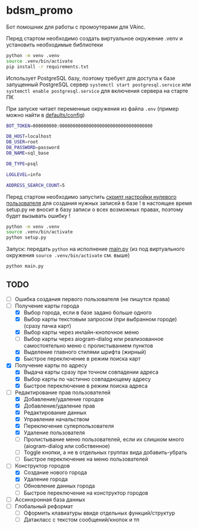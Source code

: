 # bdsm_promo

Бот помошник для работы с промоутерами для VAinc.

Перед стартом необходимо создать виртуальное окружение .venv и установить необходимые библиотеки

```bash
python -m venv .venv
source .venv/bin/activate
pip install -r requirements.txt
```

Использует PostgreSQL базу, поэтому требует для доступа к базе запущенный PostgreSQL сервер
`systemctl start postgresql.service` или `systemctl enable postgresql.service` для включения сервера на старте ПК

При запуске читает переменные окружения из файла `.env` (пример можно найти в [defaults/config](defaults/config))

```bash
BOT_TOKEN=000000000:00000000000000000000000000000000000

DB_HOST=localhost
DB_USER=root
DB_PASSWORD=password
DB_NAME=sql_base

DB_TYPE=psql

LOGLEVEL=info

ADDRESS_SEARCH_COUNT=5
```

Перед стартом необходимо запустить [скрипт настройки нулевого пользователя](setup.py) для создания нужных записей в базе
! в настоящее время setup.py не вносит в базу записи о всех возможных правах, поэтому будет вызывать ошибку !

```bash
python -m venv .venv
source .venv/bin/activate
python setup.py
```

Запуск: передать `python` на исполнение [main.py](main.py) (из под виртуального окружения `source .venv/bin/activate`
см. выше)

```bash
python main.py
```

## TODO

- [ ] Ошибка создания первого пользователя (не пишутся права)
- [ ] Получение карты города
    - [X] Выбор города, если в базе задано больше одного
    - [X] Выбор карты текстовым запросом (при выбранном городе) (сразу пачка карт)
    - [X] Выбор карты через инлайн-кнопочное меню
    - [ ] Выбор карты через aiogram-dialog или реализованное самостоятельно меню с пролистыванием пунктов
    - [X] Выделение главного стилями шрифта (жирный)
    - [X] Быстрое переключение в режим поиска карт
- [X] Получение карты по адресу
    - [X] Выдача карты сразу при точном совпадении адреса
    - [X] Выбор карты по частично совпадающему адресу
    - [X] Быстрое переключение в режим поиска адреса
- [ ] Редактирование прав пользователей
    - [X] Добавление/удаление городов
    - [X] Добавление/удаление прав
    - [X] Редактирование данных
    - [X] Управление начальством
    - [X] Переключение суперпользователя
    - [X] Удаление пользователя
    - [ ] Пролистывание меню пользователей, если их слишком много (aiogram-dialog или собственное)
    - [ ] Toggle кнопки, а не в отдельных группах вида добавить-убрать
    - [ ] Быстрое переключение на меню пользователей
- [ ] Конструктор городов
    - [X] Создание нового города
    - [X] Удаление города
    - [ ] Обновление данных города
    - [ ] Быстрое переключение на конструктор городов
- [ ] Ассинхронная база данных
- [ ] Глобальный реформат
    - [ ] Оформить клавиатуры ввиде отдельных функций/структур
    - [ ] Датакласс с текстом сообщений/кнопок и тп
